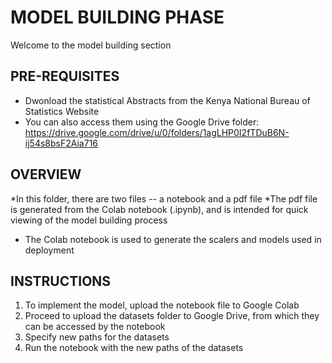 # MODEL BUILDING PHASE

Welcome to the model building section

## PRE-REQUISITES
* Dwonload the statistical Abstracts from the Kenya National Bureau of Statistics Website
* You can also access them using the Google Drive folder: https://drive.google.com/drive/u/0/folders/1agLHP0I2fTDuB6N-ij54s8bsF2Aia716

## OVERVIEW
*In this folder, there are two files -- a notebook and a pdf file
*The pdf file is generated from the Colab notebook (.ipynb), and is intended for quick viewing of
the model building process
* The Colab notebook is used to generate the scalers and models used in deployment


## INSTRUCTIONS
1. To implement the model, upload the notebook file to Google Colab
2. Proceed to upload the datasets folder to Google Drive, from which they can be accessed by the notebook
3. Specify new paths for the datasets
4. Run the notebook with the new paths of the datasets
